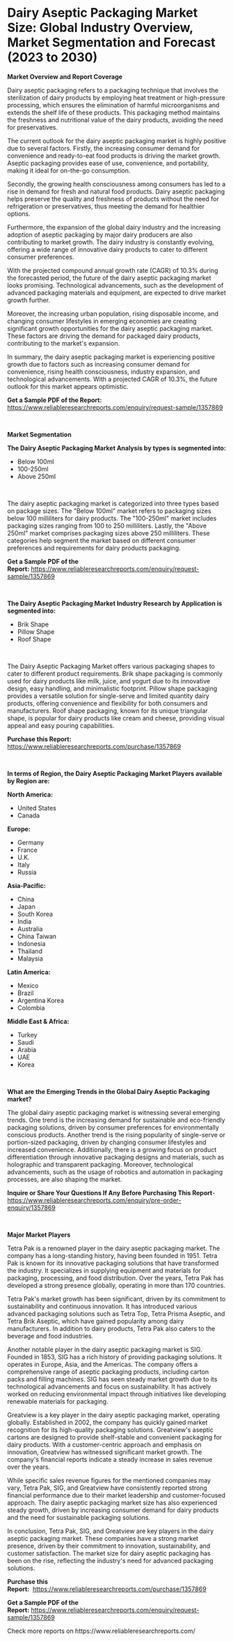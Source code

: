 <p><h1>Dairy Aseptic Packaging Market Size: Global Industry Overview, Market Segmentation and Forecast (2023 to 2030)</h1></p><p><strong>Market Overview and Report Coverage</strong></p>
<p><p>Dairy aseptic packaging refers to a packaging technique that involves the sterilization of dairy products by employing heat treatment or high-pressure processing, which ensures the elimination of harmful microorganisms and extends the shelf life of these products. This packaging method maintains the freshness and nutritional value of the dairy products, avoiding the need for preservatives.</p><p>The current outlook for the dairy aseptic packaging market is highly positive due to several factors. Firstly, the increasing consumer demand for convenience and ready-to-eat food products is driving the market growth. Aseptic packaging provides ease of use, convenience, and portability, making it ideal for on-the-go consumption.</p><p>Secondly, the growing health consciousness among consumers has led to a rise in demand for fresh and natural food products. Dairy aseptic packaging helps preserve the quality and freshness of products without the need for refrigeration or preservatives, thus meeting the demand for healthier options.</p><p>Furthermore, the expansion of the global dairy industry and the increasing adoption of aseptic packaging by major dairy producers are also contributing to market growth. The dairy industry is constantly evolving, offering a wide range of innovative dairy products to cater to different consumer preferences.</p><p>With the projected compound annual growth rate (CAGR) of 10.3% during the forecasted period, the future of the dairy aseptic packaging market looks promising. Technological advancements, such as the development of advanced packaging materials and equipment, are expected to drive market growth further.</p><p>Moreover, the increasing urban population, rising disposable income, and changing consumer lifestyles in emerging economies are creating significant growth opportunities for the dairy aseptic packaging market. These factors are driving the demand for packaged dairy products, contributing to the market's expansion.</p><p>In summary, the dairy aseptic packaging market is experiencing positive growth due to factors such as increasing consumer demand for convenience, rising health consciousness, industry expansion, and technological advancements. With a projected CAGR of 10.3%, the future outlook for this market appears optimistic.</p></p>
<p><strong>Get a Sample PDF of the Report:</strong> <a href="https://www.reliableresearchreports.com/enquiry/request-sample/1357869">https://www.reliableresearchreports.com/enquiry/request-sample/1357869</a></p>
<p>&nbsp;</p>
<p><strong>Market Segmentation</strong></p>
<p><strong>The Dairy Aseptic Packaging Market Analysis by types is segmented into:</strong></p>
<p><ul><li>Below 100ml</li><li>100-250ml</li><li>Above 250ml</li></ul></p>
<p>&nbsp;</p>
<p><p>The dairy aseptic packaging market is categorized into three types based on package sizes. The "Below 100ml" market refers to packaging sizes below 100 milliliters for dairy products. The "100-250ml" market includes packaging sizes ranging from 100 to 250 milliliters. Lastly, the "Above 250ml" market comprises packaging sizes above 250 milliliters. These categories help segment the market based on different consumer preferences and requirements for dairy products packaging.</p></p>
<p><strong>Get a Sample PDF of the Report:</strong>&nbsp;<a href="https://www.reliableresearchreports.com/enquiry/request-sample/1357869">https://www.reliableresearchreports.com/enquiry/request-sample/1357869</a></p>
<p>&nbsp;</p>
<p><strong>The Dairy Aseptic Packaging Market Industry Research by Application is segmented into:</strong></p>
<p><ul><li>Brik Shape</li><li>Pillow Shape</li><li>Roof Shape</li></ul></p>
<p>&nbsp;</p>
<p><p>The Dairy Aseptic Packaging Market offers various packaging shapes to cater to different product requirements. Brik shape packaging is commonly used for dairy products like milk, juice, and yogurt due to its innovative design, easy handling, and minimalistic footprint. Pillow shape packaging provides a versatile solution for single-serve and limited quantity dairy products, offering convenience and flexibility for both consumers and manufacturers. Roof shape packaging, known for its unique triangular shape, is popular for dairy products like cream and cheese, providing visual appeal and easy pouring capabilities.</p></p>
<p><strong>Purchase this Report:</strong>&nbsp; <a href="https://www.reliableresearchreports.com/purchase/1357869">https://www.reliableresearchreports.com/purchase/1357869</a></p>
<p>&nbsp;</p>
<p><strong>In terms of Region, the Dairy Aseptic Packaging Market Players available by Region are:</strong></p>
<p>
    <p> <strong> North America: </strong>
        <ul>
            <li>United States</li>
            <li>Canada</li>
        </ul>
        </p> 
    <p> <strong> Europe: </strong>
        <ul>
            <li>Germany</li>
            <li>France</li>
            <li>U.K.</li>
            <li>Italy</li>
            <li>Russia</li>
        </ul>
        </p> 
    <p> <strong> Asia-Pacific: </strong>
        <ul>
            <li>China</li>
            <li>Japan</li>
            <li>South Korea</li>
            <li>India</li>
            <li>Australia</li>
            <li>China Taiwan</li>
            <li>Indonesia</li>
            <li>Thailand</li>
            <li>Malaysia</li>
        </ul>
        </p> 
    <p> <strong> Latin America: </strong>
        <ul>
            <li>Mexico</li>
            <li>Brazil</li>
            <li>Argentina Korea</li>
            <li>Colombia</li>
        </ul>
        </p> 
    <p> <strong> Middle East & Africa: </strong>
        <ul>
            <li>Turkey</li>
            <li>Saudi</li>
            <li>Arabia</li>
            <li>UAE</li>
            <li>Korea</li>
        </ul>
    </p>
    </p>
<p>&nbsp;</p>
<p><strong>What are the Emerging Trends in the Global Dairy Aseptic Packaging market?</strong></p>
<p><p>The global dairy aseptic packaging market is witnessing several emerging trends. One trend is the increasing demand for sustainable and eco-friendly packaging solutions, driven by consumer preferences for environmentally conscious products. Another trend is the rising popularity of single-serve or portion-sized packaging, driven by changing consumer lifestyles and increased convenience. Additionally, there is a growing focus on product differentiation through innovative packaging designs and materials, such as holographic and transparent packaging. Moreover, technological advancements, such as the usage of robotics and automation in packaging processes, are also shaping the market.</p></p>
<p><strong>Inquire or Share Your Questions If Any Before Purchasing This Report</strong>- <a href="https://www.reliableresearchreports.com/enquiry/pre-order-enquiry/1357869">https://www.reliableresearchreports.com/enquiry/pre-order-enquiry/1357869</a></p>
<p>&nbsp;</p>
<p><strong>Major Market Players</strong></p>
<p><p>Tetra Pak is a renowned player in the dairy aseptic packaging market. The company has a long-standing history, having been founded in 1951. Tetra Pak is known for its innovative packaging solutions that have transformed the industry. It specializes in supplying equipment and materials for packaging, processing, and food distribution. Over the years, Tetra Pak has developed a strong presence globally, operating in more than 170 countries.</p><p>Tetra Pak's market growth has been significant, driven by its commitment to sustainability and continuous innovation. It has introduced various advanced packaging solutions such as Tetra Top, Tetra Prisma Aseptic, and Tetra Brik Aseptic, which have gained popularity among dairy manufacturers. In addition to dairy products, Tetra Pak also caters to the beverage and food industries.</p><p>Another notable player in the dairy aseptic packaging market is SIG. Founded in 1853, SIG has a rich history of providing packaging solutions. It operates in Europe, Asia, and the Americas. The company offers a comprehensive range of aseptic packaging products, including carton packs and filling machines. SIG has seen steady market growth due to its technological advancements and focus on sustainability. It has actively worked on reducing environmental impact through initiatives like developing renewable materials for packaging.</p><p>Greatview is a key player in the dairy aseptic packaging market, operating globally. Established in 2002, the company has quickly gained market recognition for its high-quality packaging solutions. Greatview's aseptic cartons are designed to provide shelf-stable and convenient packaging for dairy products. With a customer-centric approach and emphasis on innovation, Greatview has witnessed significant market growth. The company's financial reports indicate a steady increase in sales revenue over the years.</p><p>While specific sales revenue figures for the mentioned companies may vary, Tetra Pak, SIG, and Greatview have consistently reported strong financial performance due to their market leadership and customer-focused approach. The dairy aseptic packaging market size has also experienced steady growth, driven by increasing consumer demand for dairy products and the need for sustainable packaging solutions.</p><p>In conclusion, Tetra Pak, SIG, and Greatview are key players in the dairy aseptic packaging market. These companies have a strong market presence, driven by their commitment to innovation, sustainability, and customer satisfaction. The market size for dairy aseptic packaging has been on the rise, reflecting the industry's need for advanced packaging solutions.</p></p>
<p><strong>Purchase this Report:</strong>&nbsp;&nbsp;<a href="https://www.reliableresearchreports.com/purchase/1357869">https://www.reliableresearchreports.com/purchase/1357869</a></p>
<p></p>
<p><strong>Get a Sample PDF of the Report:</strong>&nbsp;<a href="https://www.reliableresearchreports.com/enquiry/request-sample/1357869">https://www.reliableresearchreports.com/enquiry/request-sample/1357869</a></p>
<p>Check more reports on https://www.reliableresearchreports.com/</p>